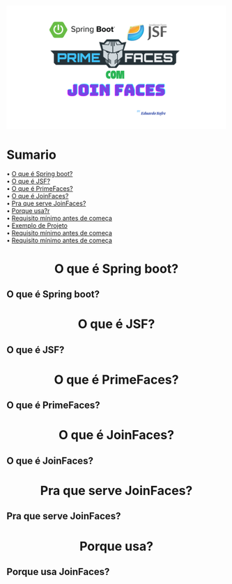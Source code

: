<p align="center">
  <img src="https://github.com/EduardoNofre/jsf-springBoot/blob/main/githubImg.png" alt="Sublime's custom image"/>  
</p>


<h1 align="left">
  Sumario  
</h1>
<p align="left">
• <a href="#---docker-compose-">O que é Spring boot?</a><br>
• <a href="#---keycloack-">O que é JSF?</a><br>
• <a href="#--requisito-mínimo-antes-de-começar">O que é PrimeFaces?</a><br>   
• <a href="#--arquivo-docker-composeyml">O que é JoinFaces?</a><br>  	  
• <a href="#--arquivo-init-schemasql">Pra que serve JoinFaces?</a><br>  			
• <a href="#--arquivo-init-schemasql">Porque usa?r</a><br>  
• <a href="#--arquivo-init-schemasql">Requisito mínimo antes de começa</a><br>  
• <a href="#--arquivo-init-schemasql">Exemplo de Projeto</a><br>  
• <a href="#--arquivo-init-schemasql">Requisito mínimo antes de começa</a><br>  
• <a href="#--arquivo-init-schemasql">Requisito mínimo antes de começa</a><br>  
</p>

<h1 align="center">
   O que é Spring boot?
</h1>

## O que é Spring boot?

<h1 align="center">
   O que é JSF? 
</h1>

## O que é JSF?

<h1 align="center">
   O que é PrimeFaces?
</h1>

## O que é  PrimeFaces?

<h1 align="center">
   O que é JoinFaces? 
</h1>

## O que é JoinFaces?

<h1 align="center">
   Pra que serve JoinFaces? 
</h1>

## Pra que serve JoinFaces?

<h1 align="center">
   Porque usa? 
</h1>

## Porque usa JoinFaces?

